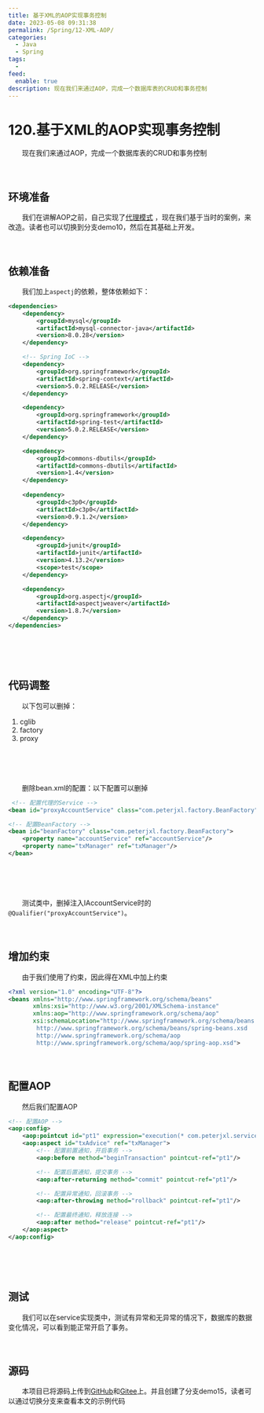 ```yaml
---
title: 基于XML的AOP实现事务控制
date: 2023-05-08 09:31:38
permalink: /Spring/12-XML-AOP/
categories:
  - Java
  - Spring
tags:
  - 
feed:
  enable: true
description: 现在我们来通过AOP，完成一个数据库表的CRUD和事务控制
---
```

# 120.基于XML的AOP实现事务控制

　　现在我们来通过AOP，完成一个数据库表的CRUD和事务控制

<!-- more -->

　　‍

## 环境准备



　　我们在讲解AOP之前，自己实现了[代理模式](/Spring/75-proxy/) ，现在我们基于当时的案例，来改造。读者也可以切换到分支demo10，然后在其基础上开发。

　　‍

## 依赖准备

　　我们加上`aspectj`​的依赖，整体依赖如下：

```xml
<dependencies>
    <dependency>
        <groupId>mysql</groupId>
        <artifactId>mysql-connector-java</artifactId>
        <version>8.0.28</version>
    </dependency>

    <!-- Spring IoC -->
    <dependency>
        <groupId>org.springframework</groupId>
        <artifactId>spring-context</artifactId>
        <version>5.0.2.RELEASE</version>
    </dependency>

    <dependency>
        <groupId>org.springframework</groupId>
        <artifactId>spring-test</artifactId>
        <version>5.0.2.RELEASE</version>
    </dependency>

    <dependency>
        <groupId>commons-dbutils</groupId>
        <artifactId>commons-dbutils</artifactId>
        <version>1.4</version>
    </dependency>
  
    <dependency>
        <groupId>c3p0</groupId>
        <artifactId>c3p0</artifactId>
        <version>0.9.1.2</version>
    </dependency>

    <dependency>
        <groupId>junit</groupId>
        <artifactId>junit</artifactId>
        <version>4.13.2</version>
        <scope>test</scope>
    </dependency>

    <dependency>
        <groupId>org.aspectj</groupId>
        <artifactId>aspectjweaver</artifactId>
        <version>1.8.7</version>
    </dependency>
</dependencies>
```

　　‍

　　‍

## 代码调整

　　以下包可以删掉：

1. cglib
2. factory
3. proxy

　　‍

　　‍

　　删除bean.xml的配置：以下配置可以删掉

```xml
 <!-- 配置代理的Service -->
<bean id="proxyAccountService" class="com.peterjxl.factory.BeanFactory" factory-bean="beanFactory" factory-method="getAccountService"/>

<!-- 配置BeanFactory -->
<bean id="beanFactory" class="com.peterjxl.factory.BeanFactory">
    <property name="accountService" ref="accountService"/>
    <property name="txManager" ref="txManager"/>
</bean>
```

　　‍

　　‍

　　测试类中，删掉注入IAccountService时的`@Qualifier("proxyAccountService")`​。

　　‍

## 增加约束

　　由于我们使用了约束，因此得在XML中加上约束

```xml
<?xml version="1.0" encoding="UTF-8"?>
<beans xmlns="http://www.springframework.org/schema/beans"
       xmlns:xsi="http://www.w3.org/2001/XMLSchema-instance"
       xmlns:aop="http://www.springframework.org/schema/aop"
       xsi:schemaLocation="http://www.springframework.org/schema/beans
        http://www.springframework.org/schema/beans/spring-beans.xsd
        http://www.springframework.org/schema/aop
        http://www.springframework.org/schema/aop/spring-aop.xsd">
```

　　‍

## 配置AOP

　　然后我们配置AOP

```xml
<!-- 配置AOP -->
<aop:config>
    <aop:pointcut id="pt1" expression="execution(* com.peterjxl.service.impl.*.*(..))"/>
    <aop:aspect id="txAdvice" ref="txManager">
        <!-- 配置前置通知，开启事务 -->
        <aop:before method="beginTransaction" pointcut-ref="pt1"/>

        <!-- 配置后置通知，提交事务 -->
        <aop:after-returning method="commit" pointcut-ref="pt1"/>

        <!-- 配置异常通知，回滚事务 -->
        <aop:after-throwing method="rollback" pointcut-ref="pt1"/>

        <!-- 配置最终通知，释放连接 -->
        <aop:after method="release" pointcut-ref="pt1"/>
    </aop:aspect>
</aop:config>
```

　　‍

　　‍

## 测试

　　我们可以在service实现类中，测试有异常和无异常的情况下，数据库的数据变化情况，可以看到能正常开启了事务。

　　‍

## 源码

　　本项目已将源码上传到[GitHub](https://github.com/Peter-JXL/LearnSpring)和[Gitee](https://gitee.com/peterjxl/LearnSpring)上。并且创建了分支demo15，读者可以通过切换分支来查看本文的示例代码
